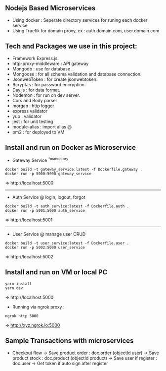 ## Nodejs Based Microservices
- Using docker : Seperate directory services for runing each docker service
- Using Traefik for domain proxy, ex : auth.domain.com, user.domain.com

## Tech and Packages we use in this project:

- Framework Express.js.
- http-proxy-middleware : API gateway
- Mongodb : use for database .
- Mongoose : for all schema validation and database connection.
- JsonwebToken : for create jsonwebtoken.
- BcryptJs : for password encryption.
- Day.js : for data format.
- Nodemon : for run on dev server.
- Cors and Body parser
- morgan : http logger
- express validator
- yup : validator
- jest : for unit testing
- module-alias : import alias @
- pm2 : for deployed to VM

## Install and run on Docker as Microservice

- Gateway Service <sup>*mandatory</sup>
```
docker build -t gateway_service:latest -f Dockerfile.gateway .
docker run -p 5000:5000 gateway_service
```
=> http://localhost:5000

<hr>

- Auth Service
@ login, logout, forgot
```
docker build -t auth_service:latest -f Dockerfile.auth .
docker run -p 5001:5000 auth_service
```
=> http://localhost:5001

<hr>

- User Service
@ manage user  CRUD
```
docker build -t user_service:latest -f Dockerfile.user .
docker run -p 5002:5000 user_service
```
=> http://localhost:5002

## Install and run on VM or local PC
```
yarn install
yarn dev
```
=> http://localhost:5000

- Running via ngrok proxy : 
```
ngrok http 5000
```
=> http://xyz.ngrok.io:5000

## Sample Transactions with microservices
- Checkout flow
-> Save product order : doc.order (objectId user)
-> Save product stock : doc.product (objectId product)
-> Save user if register : doc.user
-> Get token if auto sign after register
